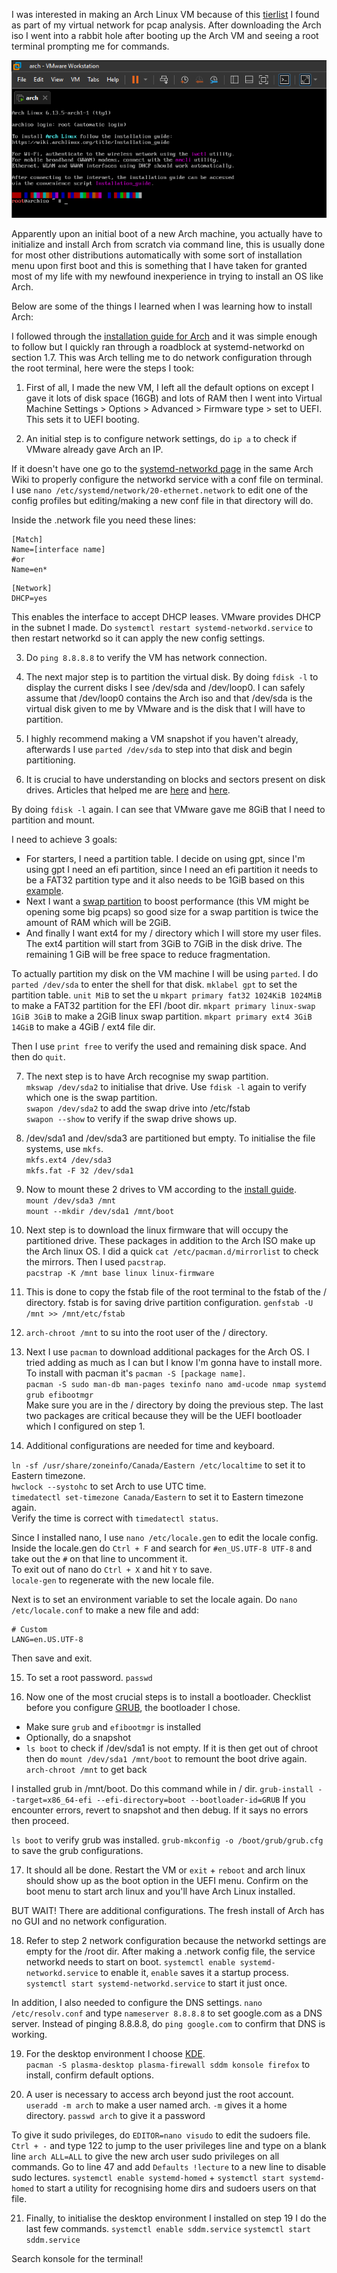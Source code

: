 I was interested in making an Arch Linux VM because of this [tierlist](https://www.dvlv.co.uk/my-linux-distro-tier-list.html) I found as part of my virtual network for pcap analysis. After downloading the Arch iso I went into a rabbit hole after booting up the Arch VM and seeing a root terminal prompting me for commands.

![alt text](https://github.com/Laufeynumber1fan/Mystuff/blob/main/src/images/cats/screenshot-archlinux.png)

Apparently upon an initial boot of a new Arch machine, you actually have to initialize and install Arch from scratch via command line, this is usually done for most other distributions automatically with some sort of installation menu upon first boot and this is something that I have taken for granted most of my life with my newfound inexperience in trying to install an OS like Arch.

Below are some of the things I learned when I was learning how to install Arch:

I followed through the [installation guide for Arch](https://wiki.archlinux.org/title/Installation_guide) and it was simple enough to follow but I quickly ran through a roadblock at systemd-networkd on section 1.7.
This was Arch telling me to do network configuration through the root terminal, here were the steps I took:
  
1. First of all, I made the new VM, I left all the default options on except I gave it lots of disk space (16GB) and lots of RAM then I went into Virtual Machine Settings > Options > Advanced > Firmware type > set to UEFI. This sets it to UEFI booting.
  
2. An initial step is to configure network settings, do `ip a` to check if VMware already gave Arch an IP.

If it doesn't have one go to the [systemd-networkd page](https://wiki.archlinux.org/title/Systemd-networkd#Configuration_files) in the same Arch Wiki to properly configure the networkd service with a conf file on terminal. I use `nano /etc/systemd/network/20-ethernet.network` to edit one of the config profiles but editing/making a new conf file in that directory will do.
  
Inside the .network file you need these lines:
```
[Match]
Name=[interface name]
#or
Name=en*
```
```
[Network]
DHCP=yes
```
  
This enables the interface to accept DHCP leases. VMware provides DHCP in the subnet I made. Do `systemctl restart systemd-networkd.service` to then restart networkd so it can apply the new config settings.
  
3. Do `ping 8.8.8.8` to verify the VM has network connection.
  
4. The next major step is to partition the virtual disk. By doing `fdisk -l` to display the current disks I see /dev/sda and /dev/loop0. I can safely assume that /dev/loop0 contains the Arch iso and that /dev/sda is the virtual disk given to me by VMware and is the disk that I will have to partition.
  
5. I highly recommend making a VM snapshot if you haven't already, afterwards I use `parted /dev/sda` to step into that disk and begin partitioning.
  
6. It is crucial to have understanding on blocks and sectors present on disk drives. Articles that helped me are [here](https://wiki.archlinux.org/title/Partitioning#Partition_alignment) and [here](https://askubuntu.com/questions/701729/partition-alignment-parted-shows-warning).
  
By doing `fdisk -l` again. I can see that VMware gave me 8GiB that I need to partition and mount.
  
I need to achieve 3 goals:
- For starters, I need a partition table. I decide on using gpt, since I'm using gpt I need an efi partition, since I need an efi partition it needs to be a FAT32 partition type and it also needs to be 1GiB based on this [example](https://wiki.archlinux.org/title/Installation_guide#Example_layouts).  
- Next I want a [swap partition](https://opensource.com/article/18/9/swap-space-linux-systems) to boost performance (this VM might be opening some big pcaps) so good size for a swap partition is twice the amount of RAM which will be 2GiB.
- And finally I want ext4 for my / directory which I will store my user files. The ext4 partition will start from 3GiB to 7GiB in the disk drive. The remaining 1 GiB will be free space to reduce fragmentation.
  
To actually partition my disk on the VM machine I will be using `parted`. I do `parted /dev/sda` to enter the shell for that disk.
`mklabel gpt` to set the partition table.
`unit MiB` to set the u
`mkpart primary fat32 1024KiB 1024MiB` to make a FAT32 partition for the EFI /boot dir.
`mkpart primary linux-swap 1GiB 3GiB` to make a 2GiB linux swap partition.
`mkpart primary ext4 3GiB 14GiB` to make a 4GiB / ext4 file dir.
  
Then I use `print free` to verify the used and remaining disk space. And then do `quit`.
  
7. The next step is to have Arch recognise my swap partition.  
`mkswap /dev/sda2` to initialise that drive. Use `fdisk -l` again to verify which one is the swap partition.  
`swapon /dev/sda2` to add the swap drive into /etc/fstab  
`swapon --show` to verify if the swap drive shows up.  
  
8. /dev/sda1 and /dev/sda3 are partitioned but empty. To initialise the file systems, use `mkfs`.  
`mkfs.ext4 /dev/sda3`  
`mkfs.fat -F 32 /dev/sda1`  
  
9. Now to mount these 2 drives to VM according to the [install guide](https://wiki.archlinux.org/title/Installation_guide#Mount_the_file_systems).  
`mount /dev/sda3 /mnt`  
`mount --mkdir /dev/sda1 /mnt/boot`  
  
10. Next step is to download the linux firmware that will occupy the partitioned drive. These packages in addition to the Arch ISO make up the Arch linux OS. I did a quick `cat /etc/pacman.d/mirrorlist` to check the mirrors. Then I used `pacstrap`.  
`pacstrap -K /mnt base linux linux-firmware`  
  
11. This is done to copy the fstab file of the root terminal to the fstab of the / directory. fstab is for saving drive partition configuration.
`genfstab -U /mnt >> /mnt/etc/fstab`  
  
12. `arch-chroot /mnt` to su into the root user of the / directory.
  
13. Next I use `pacman` to download additional packages for the Arch OS. I tried adding as much as I can but I know I'm gonna have to install more. To install with pacman it's `pacman -S [package name]`.  
`pacman -S sudo man-db man-pages texinfo nano amd-ucode nmap systemd grub efibootmgr`  
Make sure you are in the / directory by doing the previous step. The last two packages are critical because they will be the UEFI bootloader which I configured on step 1.
  
14. Additional configurations are needed for time and keyboard.
  
`ln -sf /usr/share/zoneinfo/Canada/Eastern /etc/localtime` to set it to Eastern timezone.  
`hwclock --systohc` to set Arch to use UTC time.  
`timedatectl set-timezone Canada/Eastern` to set it to Eastern timezone again.  
Verify the time is correct with `timedatectl status`.  
  
Since I installed nano, I use `nano /etc/locale.gen` to edit the locale config.
Inside the locale.gen do `Ctrl + F` and search for `#en_US.UTF-8 UTF-8` and take out the `#` on that line to uncomment it.  
To exit out of nano do `Ctrl + X` and hit `Y` to save.  
`locale-gen` to regenerate with the new locale file.  
  
Next is to set an environment variable to set the locale again. Do `nano /etc/locale.conf` to make a new file and add:
```
# Custom
LANG=en.US.UTF-8
```
Then save and exit.

15. To set a root password.
`passwd`  
  
16. Now one of the most crucial steps is to install a bootloader.
Checklist before you configure [GRUB](https://wiki.archlinux.org/title/GRUB#), the bootloader I chose.
- Make sure `grub` and `efibootmgr` is installed
- Optionally, do a snapshot 
- `ls boot` to check if /dev/sda1 is not empty. If it is then get out of chroot then do `mount /dev/sda1 /mnt/boot` to remount the boot drive again. `arch-chroot /mnt` to get back

I installed grub in /mnt/boot. Do this command while in / dir.
`grub-install --target=x86_64-efi --efi-directory=boot --bootloader-id=GRUB`
If you encounter errors, revert to snapshot and then debug. If it says no errors then proceed.

`ls boot` to verify grub was installed.
`grub-mkconfig -o /boot/grub/grub.cfg` to save the grub configurations.

17. It should all be done. Restart the VM or `exit` + `reboot` and arch linux should show up as the boot option in the UEFI menu. Confirm on the boot menu to start arch linux and you'll have Arch Linux installed.
  
BUT WAIT! There are additional configurations.
The fresh install of Arch has no GUI and no network configuration.
  
18. Refer to step 2 network configuration because the networkd settings are empty for the /root dir.
After making a .network config file, the service networkd needs to start on boot.
`systemctl enable systemd-networkd.service` to enable it, `enable` saves it a startup process.
`systemctl start systemd-networkd.service` to start it just once.
  
In addition, I also needed to configure the DNS settings.
`nano /etc/resolv.conf` and type `nameserver 8.8.8.8` to set google.com as a DNS server.
Instead of pinging 8.8.8.8, do `ping google.com` to confirm that DNS is working.
  
19. For the desktop environment I choose [KDE](https://wiki.archlinux.org/title/KDE).  
`pacman -S plasma-desktop plasma-firewall sddm konsole firefox` to install, confirm default options.

20. A user is necessary to access arch beyond just the root account.
`useradd -m arch` to make a user named arch. `-m` gives it a home directory.
`passwd arch` to give it a password

To give it sudo privileges, do `EDITOR=nano visudo` to edit the sudoers file.
`Ctrl + -` and type 122 to jump to the user privileges line and type on a blank line `arch ALL=ALL` to give the new arch user sudo privileges on all commands.
Go to line 47 and add `Defaults !lecture` to a new line to disable sudo lectures.
`systemctl enable systemd-homed` + `systemctl start systemd-homed` to start a utility for recognising home dirs and sudoers users on that file.
  
21. Finally, to initialise the desktop environment I installed on step 19 I do the last few commands.
`systemctl enable sddm.service`
`systemctl start sddm.service`

Search konsole for the terminal!
